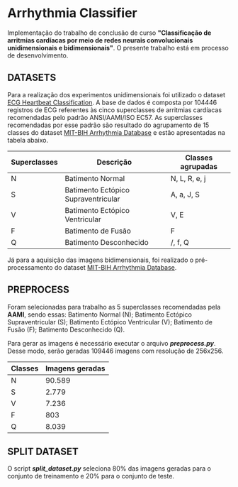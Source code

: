 # Arrhythmia Classifier

Implementação do trabalho de conclusão de curso **"Classificação de arritmias cardíacas por meio de redes neurais convolucionais unidimensionais e bidimensionais"**. O presente trabalho está em processo de desenvolvimento.

## DATASETS 
Para a realização dos experimentos unidimensionais foi utilizado o dataset [ECG Heartbeat Classification](www.kaggle.com/shayanfazeli/heartbeat). A base de dados é composta por 104446 registros de ECG referentes às cinco superclasses de arritmias cardíacas recomendadas pelo padrão ANSI/AAMI/ISO EC57. As superclasses recomendadas por esse padrão são resultado do agrupamento de 15 classes do dataset [MIT-BIH Arrhythmia Database](https://physionet.org/content/mitdb/1.0.0/) e estão apresentadas na tabela abaixo.

Superclasses | Descrição | Classes agrupadas
--------|----------|------
N | Batimento Normal | N, L, R, e, j
S | Batimento Ectópico Supraventricular | A, a, J, S
V | Batimento Ectópico Ventricular |  V, E
F | Batimento de Fusão | F
Q | Batimento Desconhecido | /, f, Q

Já para a aquisição das imagens bidimensionais, foi realizado o pré-processamento do dataset [MIT-BIH Arrhythmia Database](https://physionet.org/content/mitdb/1.0.0/).

## PREPROCESS 
Foram selecionadas para trabalho as 5 superclasses recomendadas pela **AAMI**, sendo essas: Batimento Normal (N); Batimento Ectópico Supraventricular (S); Batimento Ectópico Ventricular (V); Batimento de Fusão (F); Batimento Desconhecido (Q).

Para gerar as imagens é necessário executar o arquivo ***preprocess.py***. Desse modo, serão geradas 109446 imagens com resolução de 256x256.

Classes | Imagens geradas
--------|----------------
N | 90.589
S | 2.779
V | 7.236
F | 803
Q | 8.039

## SPLIT DATASET
O script ***split_dataset.py*** seleciona 80% das imagens geradas para o conjunto de treinamento e 20% para o conjunto de teste.
